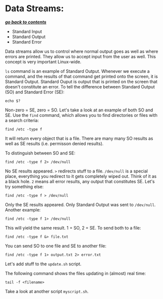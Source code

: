 # Data Streams:

[***go back to contents***](01-contents.md)

- Standard Input
- Standard Output
- Standard Error

Data streams allow us to control where normal output goes as well as where 
errors are printed. They allow us to accept input from the user as well. This
concept is very important Linux-wide.

`ls` command is an example of Standard Output. Whenever we execute a command,
and the results of that command get printed onto the screen, it is Standard
Output.  Standard Ouput is output that is printed on the screen that doesn't
constitute an error. To tell the difference between Standard Output (SO) and
Standard Error (SE):

    echo $?

Non-zero = SE, zero = SO. Let's take a look at an example of both SO and SE.
Use the `find` command, which allows you to find directories or files with a
search criteria:

    find /etc -type f 

It will return every object that is a file. There are many many SO results as
well as SE results (i.e. permisson denied results). 

To distinguish between SO and SE:

    find /etc -type f 2> /dev/null

No SE results appeared. `>` redirects stuff to a file. `/dev/null` is a special
place, everything you redirect to it gets completely wiped out. Think of it as a
black hole. `2` means all error results, any output that constitutes SE. Let's
try something else:

    find /etc -type f > /dev/null

Only the SE results appeared. Only Standard Output was sent to `/dev/null`. 
Another example:

    find /etc -type f 1> /dev/null

This will yield the same result. 1 = SO, 2 = SE. To send both to a file:

    find /etc -type f &> file.txt

You can send SO to one file and SE to another file:

    find /etc -type f 1> output.txt 2> error.txt

Let's add stuff to the `update.sh` script.

The following command shows the files updating in (almost) real time:

	tail -f <filename>

Take a look at another script `myscript.sh`.
